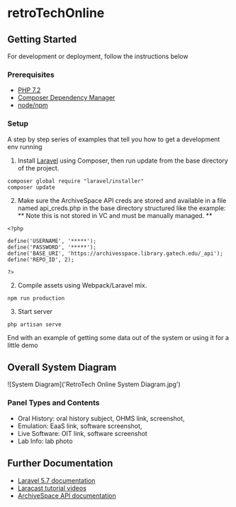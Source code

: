 # retroTechOnline


## Getting Started

For development or deployment, follow the instructions below


### Prerequisites

- [PHP 7.2](https://www.php.net/)
- [Composer Dependency Manager](https://getcomposer.org/)
- [node/npm](https://www.npmjs.com/)

### Setup

A step by step series of examples that tell you how to get a development env running

1. Install [Laravel](https://laravel.com/docs/5.7) using Composer, then run update from the base directory of the project.

```
composer global require "laravel/installer"
composer update
```


2. Make sure the ArchiveSpace API creds are stored and available in a file named api_creds.php in the base directory structured like the example:
** Note this is not stored in VC and must be manually managed. **

```
<?php 

define('USERNAME', '*****');
define('PASSWORD', '*****');
define('BASE_URI', 'https://archivesspace.library.gatech.edu/_api');
define('REPO_ID', 2);

?>
```

2. Compile assets using Webpack/Laravel mix.

```
npm run production
```

3. Start server

```
php artisan serve
```

End with an example of getting some data out of the system or using it for a little demo

## Overall System Diagram
![System Diagram]('RetroTech Online System Diagram.jpg')

### Panel Types and Contents
- Oral History:
    oral history subject,
    OHMS link,
    screenshot,
- Emulation:
    EaaS link,
    software screenshot,
- Live Software:
    OIT link,
    software screenshot
- Lab Info:
    lab photo

## Further Documentation
- [Laravel 5.7 documentation](https://laravel.com/docs/5.7)
- [Laracast tutorial videos](https://laracasts.com/series/laravel-6-from-scratch)
- [ArchiveSpace API documentation](https://archivesspace.github.io/archivesspace/api/)